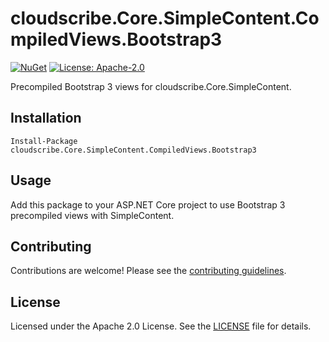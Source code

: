 # cloudscribe.Core.SimpleContent.CompiledViews.Bootstrap3

[![NuGet](https://img.shields.io/nuget/v/cloudscribe.Core.SimpleContent.CompiledViews.Bootstrap3.svg)](https://www.nuget.org/packages/cloudscribe.Core.SimpleContent.CompiledViews.Bootstrap3)
[![License: Apache-2.0](https://img.shields.io/badge/License-Apache%202.0-blue.svg)](https://opensource.org/licenses/Apache-2.0)

Precompiled Bootstrap 3 views for cloudscribe.Core.SimpleContent.

## Installation

```shell
Install-Package cloudscribe.Core.SimpleContent.CompiledViews.Bootstrap3
```

## Usage

Add this package to your ASP.NET Core project to use Bootstrap 3 precompiled views with SimpleContent.

## Contributing

Contributions are welcome! Please see the [contributing guidelines](https://github.com/cloudscribe/cloudscribe.SimpleContent/blob/main/CONTRIBUTING.md).

## License

Licensed under the Apache 2.0 License. See the [LICENSE](https://github.com/cloudscribe/cloudscribe.SimpleContent/blob/main/LICENSE) file for details.
